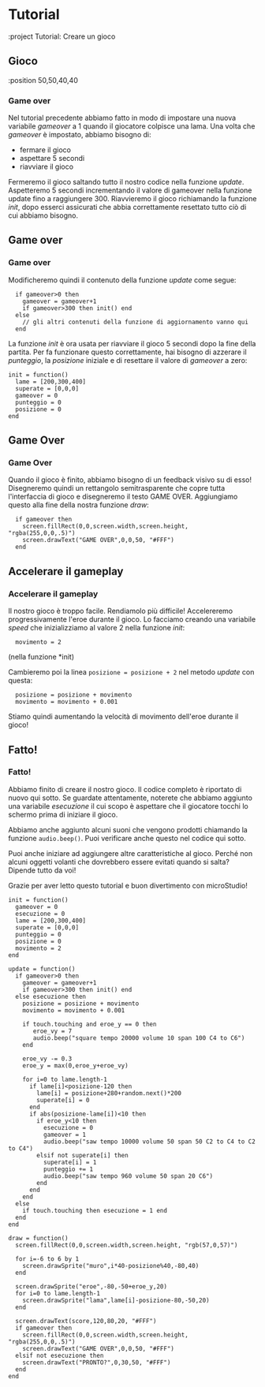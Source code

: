 # Tutorial

:project Tutorial: Creare un gioco

## Gioco

:position 50,50,40,40

### Game over

Nel tutorial precedente abbiamo fatto in modo di impostare una nuova variabile *gameover* a 1 quando il
giocatore colpisce una lama. Una volta che *gameover* è impostato, abbiamo bisogno di:

* fermare il gioco
* aspettare 5 secondi
* riavviare il gioco

Fermeremo il gioco saltando tutto il nostro codice nella funzione *update*. Aspetteremo 5
secondi incrementando il valore di gameover nella funzione update fino a raggiungere 300.
Riavvieremo il gioco richiamando la funzione *init*, dopo esserci assicurati che abbia correttamente
resettato tutto ciò di cui abbiamo bisogno.

## Game over

### Game over

Modificheremo quindi il contenuto della funzione *update* come segue:

```
  if gameover>0 then
    gameover = gameover+1
    if gameover>300 then init() end
  else
    // gli altri contenuti della funzione di aggiornamento vanno qui
  end
```

La funzione *init* è ora usata per riavviare il gioco 5 secondi dopo la fine della partita. Per fa funzionare questo
correttamente, hai bisogno di azzerare il *punteggio*, la *posizione* iniziale e di resettare il valore di *gameover*
a zero:

```
init = function()
  lame = [200,300,400]
  superate = [0,0,0]
  gameover = 0
  punteggio = 0
  posizione = 0
end
```

## Game Over

### Game Over

Quando il gioco è finito, abbiamo bisogno di un feedback visivo su di esso! Disegneremo quindi un rettangolo semitrasparente
che copre tutta l'interfaccia di gioco e disegneremo il testo GAME OVER. Aggiungiamo questo alla fine della nostra funzione *draw*:

```
  if gameover then
    screen.fillRect(0,0,screen.width,screen.height, "rgba(255,0,0,.5)")
    screen.drawText("GAME OVER",0,0,50, "#FFF")
  end
```

## Accelerare il gameplay


### Accelerare il gameplay

Il nostro gioco è troppo facile. Rendiamolo più difficile! Accelereremo progressivamente l'eroe durante il gioco.
Lo facciamo creando una variabile *speed* che inizializziamo al valore 2 nella funzione *init*:

```
  movimento = 2
```
(nella funzione *init)

Cambieremo poi la linea ```posizione = posizione + 2``` nel metodo *update* con questa:

```
  posizione = posizione + movimento
  movimento = movimento + 0.001
```

Stiamo quindi aumentando la velocità di movimento dell'eroe durante il gioco!

## Fatto!

### Fatto!

Abbiamo finito di creare il nostro gioco. Il codice completo è riportato di nuovo qui sotto. Se guardate attentamente, noterete che
abbiamo aggiunto una variabile *esecuzione* il cui scopo è aspettare che il giocatore tocchi lo schermo prima di
iniziare il gioco.

Abbiamo anche aggiunto alcuni suoni che vengono prodotti chiamando la funzione ```audio.beep()```. Puoi verificare anche questo nel
codice qui sotto.

Puoi anche iniziare ad aggiungere altre caratteristiche al gioco. Perché non alcuni oggetti volanti che dovrebbero essere evitati
quando si salta? Dipende tutto da voi!

Grazie per aver letto questo tutorial e buon divertimento con microStudio!


```
init = function()
  gameover = 0
  esecuzione = 0
  lame = [200,300,400]
  superate = [0,0,0]
  punteggio = 0
  posizione = 0
  movimento = 2
end

update = function()
  if gameover>0 then
    gameover = gameover+1
    if gameover>300 then init() end
  else esecuzione then
    posizione = posizione + movimento
    movimento = movimento + 0.001
    
    if touch.touching and eroe_y == 0 then
       eroe_vy = 7
       audio.beep("square tempo 20000 volume 10 span 100 C4 to C6")
    end
  
    eroe_vy -= 0.3
    eroe_y = max(0,eroe_y+eroe_vy)

    for i=0 to lame.length-1
      if lame[i]<posizione-120 then
        lame[i] = posizione+280+random.next()*200
        superate[i] = 0
      end
      if abs(posizione-lame[i])<10 then
        if eroe_y<10 then
          esecuzione = 0
          gameover = 1
          audio.beep("saw tempo 10000 volume 50 span 50 C2 to C4 to C2 to C4")
        elsif not superate[i] then
          superate[i] = 1
          punteggio += 1
          audio.beep("saw tempo 960 volume 50 span 20 C6")
        end
      end
    end
  else
    if touch.touching then esecuzione = 1 end
  end
end

draw = function()
  screen.fillRect(0,0,screen.width,screen.height, "rgb(57,0,57)")
  
  for i=-6 to 6 by 1
    screen.drawSprite("muro",i*40-posizione%40,-80,40)
  end

  screen.drawSprite("eroe",-80,-50+eroe_y,20)
  for i=0 to lame.length-1
    screen.drawSprite("lama",lame[i]-posizione-80,-50,20)
  end
  
  screen.drawText(score,120,80,20, "#FFF")
  if gameover then
    screen.fillRect(0,0,screen.width,screen.height, "rgba(255,0,0,.5)")
    screen.drawText("GAME OVER",0,0,50, "#FFF")
  elsif not esecuzione then
    screen.drawText("PRONTO?",0,30,50, "#FFF")
  end
end
```